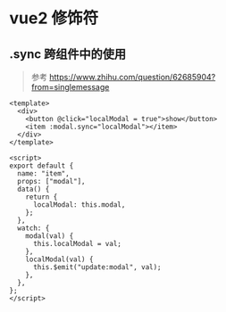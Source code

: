 # vue2 修饰符

## .sync 跨组件中的使用

> 参考 https://www.zhihu.com/question/62685904?from=singlemessage

```vue
<template>
  <div>
    <button @click="localModal = true">show</button>
    <item :modal.sync="localModal"></item>
  </div>
</template>

<script>
export default {
  name: "item",
  props: ["modal"],
  data() {
    return {
      localModal: this.modal,
    };
  },
  watch: {
    modal(val) {
      this.localModal = val;
    },
    localModal(val) {
      this.$emit("update:modal", val);
    },
  },
};
</script>
```
